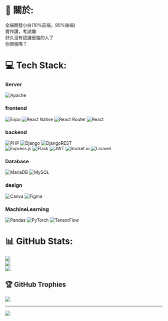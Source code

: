 # 💫 關於:
全端開發小白(10%前端，90%後端)<br>實作讚，考試爛<br>好久沒有認識很強的人了<br>你很強嗎？


# 💻 Tech Stack:
### Server
![Apache](https://img.shields.io/badge/apache-%23D42029.svg?style=for-the-badge&logo=apache&logoColor=white) 
### frontend
![Expo](https://img.shields.io/badge/expo-1C1E24?style=for-the-badge&logo=expo&logoColor=#D04A37) ![React Native](https://img.shields.io/badge/react_native-%2320232a.svg?style=for-the-badge&logo=react&logoColor=%2361DAFB) ![React Router](https://img.shields.io/badge/React_Router-CA4245?style=for-the-badge&logo=react-router&logoColor=white) ![React](https://img.shields.io/badge/react-%2320232a.svg?style=for-the-badge&logo=react&logoColor=%2361DAFB)
### backend
 ![PHP](https://img.shields.io/badge/php-%23777BB4.svg?style=for-the-badge&logo=php&logoColor=white) 
 ![Django](https://img.shields.io/badge/django-%23092E20.svg?style=for-the-badge&logo=django&logoColor=white) ![DjangoREST](https://img.shields.io/badge/DJANGO-REST-ff1709?style=for-the-badge&logo=django&logoColor=white&color=ff1709&labelColor=gray)  
 ![Express.js](https://img.shields.io/badge/express.js-%23404d59.svg?style=for-the-badge&logo=express&logoColor=%2361DAFB) 
 ![Flask](https://img.shields.io/badge/flask-%23000.svg?style=for-the-badge&logo=flask&logoColor=white)
 ![JWT](https://img.shields.io/badge/JWT-black?style=for-the-badge&logo=JSON%20web%20tokens)
 ![Socket.io](https://img.shields.io/badge/Socket.io-black?style=for-the-badge&logo=socket.io&badgeColor=010101)   ![Laravel](https://img.shields.io/badge/laravel-%23FF2D20.svg?style=for-the-badge&logo=laravel&logoColor=white)
### Database
![MariaDB](https://img.shields.io/badge/MariaDB-003545?style=for-the-badge&logo=mariadb&logoColor=white)  ![MySQL](https://img.shields.io/badge/mysql-%2300000f.svg?style=for-the-badge&logo=mysql&logoColor=white)
### design 
![Canva](https://img.shields.io/badge/Canva-%2300C4CC.svg?style=for-the-badge&logo=Canva&logoColor=white) ![Figma](https://img.shields.io/badge/figma-%23F24E1E.svg?style=for-the-badge&logo=figma&logoColor=white)
### MachineLearning
 ![Pandas](https://img.shields.io/badge/pandas-%23150458.svg?style=for-the-badge&logo=pandas&logoColor=white) ![PyTorch](https://img.shields.io/badge/PyTorch-%23EE4C2C.svg?style=for-the-badge&logo=PyTorch&logoColor=white) ![TensorFlow](https://img.shields.io/badge/TensorFlow-%23FF6F00.svg?style=for-the-badge&logo=TensorFlow&logoColor=white)
# 📊 GitHub Stats:
![](https://github-readme-stats.vercel.app/api?username=NameCallBob&theme=radical&hide_border=false&include_all_commits=true&count_private=true)<br/>
![](https://github-readme-streak-stats.herokuapp.com/?user=NameCallBob&theme=radical&hide_border=false)<br/>
![](https://github-readme-stats.vercel.app/api/top-langs/?username=NameCallBob&theme=radical&hide_border=false&include_all_commits=true&count_private=true&layout=compact)

## 🏆 GitHub Trophies
![](https://github-profile-trophy.vercel.app/?username=NameCallBob&theme=radical&no-frame=false&no-bg=true&margin-w=4)


---
[![](https://visitcount.itsvg.in/api?id=NameCallBob&icon=0&color=0)](https://visitcount.itsvg.in)

<!-- Proudly created with GPRM ( https://gprm.itsvg.in ) -->
